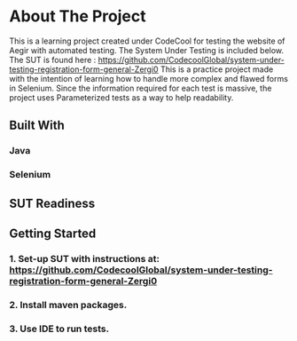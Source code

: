 # About The Project
This is a learning project created under CodeCool for testing the website of Aegir with automated testing. The System Under Testing is included below.
The SUT is found here : https://github.com/CodecoolGlobal/system-under-testing-registration-form-general-Zergi0
This is a practice project made with the intention of learning how to handle more complex and flawed forms in Selenium. 
Since the information required for each test is massive, the project uses Parameterized tests as a way to help readability.

## Built With
### Java
### Selenium

## SUT Readiness



## Getting Started

### 1. Set-up SUT with instructions at: https://github.com/CodecoolGlobal/system-under-testing-registration-form-general-Zergi0

### 2. Install maven packages.

### 3. Use IDE to run tests.
